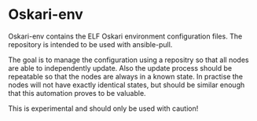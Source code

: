 Oskari-env
==========

Oskari-env contains the ELF Oskari environment configuration files.
The repository is intended to be used with ansible-pull.

The goal is to manage the configuration using a repositry so that all nodes are able to independently update. Also the update process should be repeatable so that the nodes are always in a known state.
In practise the nodes will not have exactly identical states, but should be similar enough that this automation proves to be valuable.

This is experimental and should only be used with caution!
